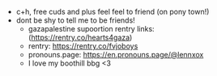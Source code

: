 - c+h, free cuds and plus feel feel to friend (on pony town!)
- dont be shy to tell me to be friends!
  - gazapalestine supoortion rentry links: (https://rentry.co/hearts4gaza)
  - rentry: https://rentry.co/fvjoboys
  - pronouns.page: https://en.pronouns.page/@lennxox
  - I love my boothill bbg <3
